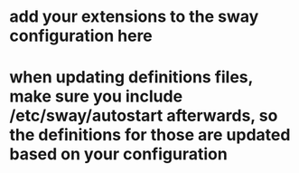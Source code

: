 # add your extensions to the sway configuration here

# when updating definitions files, make sure you include /etc/sway/autostart afterwards, so the definitions for those are updated based on your configuration
